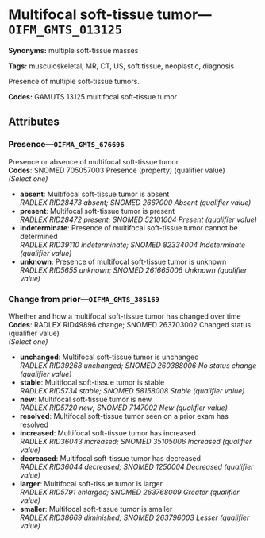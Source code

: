 # Multifocal soft-tissue tumor—`OIFM_GMTS_013125`

**Synonyms:** multiple soft-tissue masses

**Tags:** musculoskeletal, MR, CT, US, soft tissue, neoplastic, diagnosis

Presence of multiple soft-tissue tumors.

**Codes:** GAMUTS 13125 multifocal soft-tissue tumor

## Attributes

### Presence—`OIFMA_GMTS_676696`

Presence or absence of multifocal soft-tissue tumor  
**Codes**: SNOMED 705057003 Presence (property) (qualifier value)  
*(Select one)*

- **absent**: Multifocal soft-tissue tumor is absent  
_RADLEX RID28473 absent; SNOMED 2667000 Absent (qualifier value)_
- **present**: Multifocal soft-tissue tumor is present  
_RADLEX RID28472 present; SNOMED 52101004 Present (qualifier value)_
- **indeterminate**: Presence of multifocal soft-tissue tumor cannot be determined  
_RADLEX RID39110 indeterminate; SNOMED 82334004 Indeterminate (qualifier value)_
- **unknown**: Presence of multifocal soft-tissue tumor is unknown  
_RADLEX RID5655 unknown; SNOMED 261665006 Unknown (qualifier value)_

### Change from prior—`OIFMA_GMTS_385169`

Whether and how a multifocal soft-tissue tumor has changed over time  
**Codes**: RADLEX RID49896 change; SNOMED 263703002 Changed status (qualifier value)  
*(Select one)*

- **unchanged**: Multifocal soft-tissue tumor is unchanged  
_RADLEX RID39268 unchanged; SNOMED 260388006 No status change (qualifier value)_
- **stable**: Multifocal soft-tissue tumor is stable  
_RADLEX RID5734 stable; SNOMED 58158008 Stable (qualifier value)_
- **new**: Multifocal soft-tissue tumor is new  
_RADLEX RID5720 new; SNOMED 7147002 New (qualifier value)_
- **resolved**: Multifocal soft-tissue tumor seen on a prior exam has resolved  
- **increased**: Multifocal soft-tissue tumor has increased  
_RADLEX RID36043 increased; SNOMED 35105006 Increased (qualifier value)_
- **decreased**: Multifocal soft-tissue tumor has decreased  
_RADLEX RID36044 decreased; SNOMED 1250004 Decreased (qualifier value)_
- **larger**: Multifocal soft-tissue tumor is larger  
_RADLEX RID5791 enlarged; SNOMED 263768009 Greater (qualifier value)_
- **smaller**: Multifocal soft-tissue tumor is smaller  
_RADLEX RID38669 diminished; SNOMED 263796003 Lesser (qualifier value)_